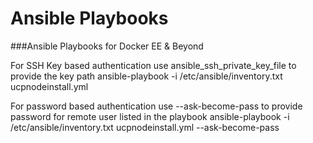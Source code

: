 # Ansible Playbooks
###Ansible Playbooks for Docker EE &amp; Beyond

For SSH Key based authentication use ansible_ssh_private_key_file to provide the key path
ansible-playbook -i /etc/ansible/inventory.txt ucpnodeinstall.yml 

For password based authentication use --ask-become-pass to provide password for remote user listed in the playbook
ansible-playbook -i /etc/ansible/inventory.txt ucpnodeinstall.yml --ask-become-pass
